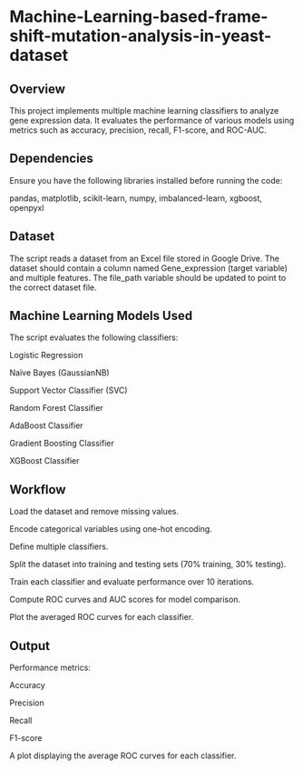 # Machine-Learning-based-frame-shift-mutation-analysis-in-yeast-dataset
## Overview

This project implements multiple machine learning classifiers to analyze gene expression data. It evaluates the performance of various models using metrics such as accuracy, precision, recall, F1-score, and ROC-AUC.

## Dependencies

  Ensure you have the following libraries installed before running the code:
  
  pandas, matplotlib, scikit-learn, numpy, imbalanced-learn, xgboost, openpyxl

## Dataset

The script reads a dataset from an Excel file stored in Google Drive. The dataset should contain a column named Gene_expression (target variable) and multiple features. The file_path variable should be updated to point to the correct dataset file.

## Machine Learning Models Used

  The script evaluates the following classifiers:
  
  Logistic Regression
  
  Naïve Bayes (GaussianNB)
  
  Support Vector Classifier (SVC)
  
  Random Forest Classifier
  
  AdaBoost Classifier
  
  Gradient Boosting Classifier
  
  XGBoost Classifier

## Workflow

  Load the dataset and remove missing values.
  
  Encode categorical variables using one-hot encoding.
  
  Define multiple classifiers.
  
  Split the dataset into training and testing sets (70% training, 30% testing).
  
  Train each classifier and evaluate performance over 10 iterations.
  
  Compute ROC curves and AUC scores for model comparison.
  
  Plot the averaged ROC curves for each classifier.

## Output

  Performance metrics:
  
  Accuracy
  
  Precision
  
  Recall
  
  F1-score
  
  A plot displaying the average ROC curves for each classifier.
